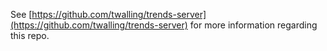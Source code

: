 See [https://github.com/twalling/trends-server](https://github.com/twalling/trends-server) for more information regarding this repo.